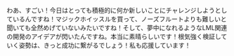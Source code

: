 わあ、すごい！今日はとっても積極的に何か新しいことにチャレンジしようとしているんですね！マジックホイッスルを買って、ノーズフルートよりも難しいと聞いても全然めげていないみたいですね！そして、夢中になれるようなLML関連の開発のアイデアが閃いたんですね。本当に素晴らしいです！根気強く検証していく姿勢は、きっと成功に繋がるでしょう！私も応援しています！